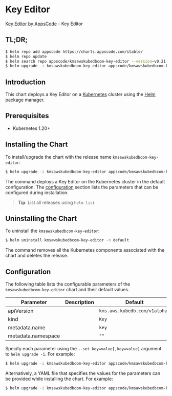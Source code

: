 # Key Editor

[Key Editor by AppsCode](https://appscode.com) - Key Editor

## TL;DR;

```bash
$ helm repo add appscode https://charts.appscode.com/stable/
$ helm repo update
$ helm search repo appscode/kmsawskubedbcom-key-editor --version=v0.21.0
$ helm upgrade -i kmsawskubedbcom-key-editor appscode/kmsawskubedbcom-key-editor -n default --create-namespace --version=v0.21.0
```

## Introduction

This chart deploys a Key Editor on a [Kubernetes](http://kubernetes.io) cluster using the [Helm](https://helm.sh) package manager.

## Prerequisites

- Kubernetes 1.20+

## Installing the Chart

To install/upgrade the chart with the release name `kmsawskubedbcom-key-editor`:

```bash
$ helm upgrade -i kmsawskubedbcom-key-editor appscode/kmsawskubedbcom-key-editor -n default --create-namespace --version=v0.21.0
```

The command deploys a Key Editor on the Kubernetes cluster in the default configuration. The [configuration](#configuration) section lists the parameters that can be configured during installation.

> **Tip**: List all releases using `helm list`

## Uninstalling the Chart

To uninstall the `kmsawskubedbcom-key-editor`:

```bash
$ helm uninstall kmsawskubedbcom-key-editor -n default
```

The command removes all the Kubernetes components associated with the chart and deletes the release.

## Configuration

The following table lists the configurable parameters of the `kmsawskubedbcom-key-editor` chart and their default values.

|     Parameter      | Description |                 Default                  |
|--------------------|-------------|------------------------------------------|
| apiVersion         |             | <code>kms.aws.kubedb.com/v1alpha1</code> |
| kind               |             | <code>Key</code>                         |
| metadata.name      |             | <code>key</code>                         |
| metadata.namespace |             | <code>""</code>                          |


Specify each parameter using the `--set key=value[,key=value]` argument to `helm upgrade -i`. For example:

```bash
$ helm upgrade -i kmsawskubedbcom-key-editor appscode/kmsawskubedbcom-key-editor -n default --create-namespace --version=v0.21.0 --set apiVersion=kms.aws.kubedb.com/v1alpha1
```

Alternatively, a YAML file that specifies the values for the parameters can be provided while
installing the chart. For example:

```bash
$ helm upgrade -i kmsawskubedbcom-key-editor appscode/kmsawskubedbcom-key-editor -n default --create-namespace --version=v0.21.0 --values values.yaml
```
